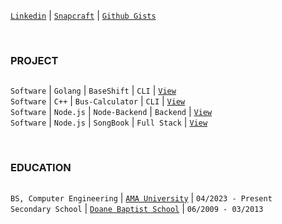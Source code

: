 [`Linkedin`](https://www.linkedin.com/in/kentlouisetonino) | [`Snapcraft`](https://snapcraft.io/publisher/kentlouisetonino) | [`Github Gists`](https://gist.github.com/kentlouisetonino)

<br />

### PROJECT
##
``Software`` | ``Golang`` | ``BaseShift`` | ``CLI`` | [`View`](https://github.com/kentlouisetonino/baseshift) <br />
``Software`` | ``C++`` | ``Bus-Calculator`` | ``CLI`` | [`View`](https://github.com/kentlouisetonino/bus-calculator) <br />
``Software`` | ``Node.js`` | ``Node-Backend`` | ``Backend`` | [`View`](https://github.com/kentlouisetonino/node-backend) <br />
``Software`` | ``Node.js`` | ``SongBook`` | ``Full Stack`` | [`View`](https://github.com/kentlouisetonino/songbook) <br />

<br />

### EDUCATION
##
``BS, Computer Engineering`` | [`AMA University`](https://www.ama.edu.ph/bachelor-of-science-in-computer-engineering/) | ``04/2023 - Present`` <br />
``Secondary School`` | [`Doane Baptist School`](https://drive.google.com/file/d/1-RjQ7ug_pgxH-k9-z3arDKfdoH6eFH7I/view?usp=sharing) | ``06/2009 - 03/2013``
